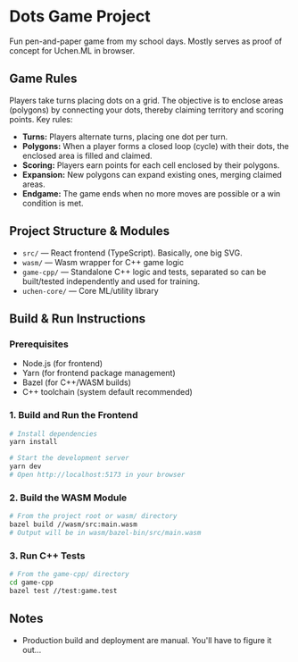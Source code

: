 # Dots Game Project

Fun pen-and-paper game from my school days. Mostly serves as proof of concept
for Uchen.ML in browser.

## Game Rules

Players take turns placing dots on a grid. The objective is to enclose areas (polygons) by connecting your dots, thereby claiming territory and scoring points. Key rules:

- **Turns:** Players alternate turns, placing one dot per turn.
- **Polygons:** When a player forms a closed loop (cycle) with their dots, the enclosed area is filled and claimed.
- **Scoring:** Players earn points for each cell enclosed by their polygons.
- **Expansion:** New polygons can expand existing ones, merging claimed areas.
- **Endgame:** The game ends when no more moves are possible or a win condition is met.

## Project Structure & Modules

- `src/` — React frontend (TypeScript). Basically, one big SVG.
- `wasm/` — Wasm wrapper for C++ game logic
- `game-cpp/` — Standalone C++ logic and tests, separated so can be built/tested independently and used for training.
- `uchen-core/` — Core ML/utility library

## Build & Run Instructions

### Prerequisites

- Node.js (for frontend)
- Yarn (for frontend package management)
- Bazel (for C++/WASM builds)
- C++ toolchain (system default recommended)

### 1. Build and Run the Frontend

```sh
# Install dependencies
yarn install

# Start the development server
yarn dev
# Open http://localhost:5173 in your browser
```

### 2. Build the WASM Module

```sh
# From the project root or wasm/ directory
bazel build //wasm/src:main.wasm
# Output will be in wasm/bazel-bin/src/main.wasm
```

### 3. Run C++ Tests

```sh
# From the game-cpp/ directory
cd game-cpp
bazel test //test:game.test
```

## Notes

- Production build and deployment are manual. You'll have to figure it out...
